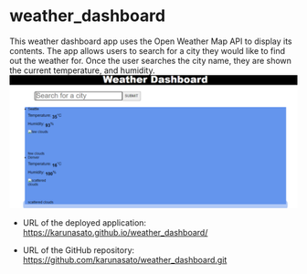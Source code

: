 # weather_dashboard

This weather dashboard app uses the Open Weather Map API to display its contents.
The app allows users to search for a city they would like to find out the weather for.
Once the user searches the city name, they are shown the current temperature, and humidity.
<img src="Assets\screenshot.PNG">

* URL of the deployed application: https://karunasato.github.io/weather_dashboard/

* URL of the GitHub repository: https://github.com/karunasato/weather_dashboard.git 
